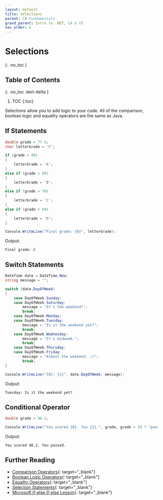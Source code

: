 ```yaml
---
layout: default
title: Selections
parent: C# Fundamentals
grand_parent: Intro to .NET, C# & VS
nav_order: 5
---
```


# Selections
{: .no_toc }

## Table of Contents
{: .no_toc .text-delta }

1. TOC
{:toc}

Selections allow you to add logic to your code. All of the comparison, boolean logic and equality operators are the same as Java.

## If Statements

```csharp
double grade = 77.4;
char letterGrade = 'F';

if (grade > 90)
{
    letterGrade = 'A';
}
else if (grade > 80)
{
    letterGrade = 'B';
}
else if (grade > 70)
{
    letterGrade = 'C';
}
else if (grade > 60)
{
    letterGrade = 'D';
}            

Console.WriteLine("Final grade: {0}", letterGrade);
```

Output:

```text
Final grade: C
```

## Switch Statements

```csharp
DateTime date = DateTime.Now;
string message = "";

switch (date.DayOfWeek)
{
    case DayOfWeek.Sunday:
    case DayOfWeek.Saturday:
        message = "It's the weekend!";
        break;
    case DayOfWeek.Monday:
    case DayOfWeek.Tuesday:
        message = "Is it the weekend yet?";
        break;
    case DayOfWeek.Wednesday:
        message = "It's midweek.";
        break;
    case DayOfWeek.Thursday:
    case DayOfWeek.Friday:
        message = "Almost the weekend. :)";
        break;
}

Console.WriteLine("{0}: {1}", date.DayOfWeek, message);
```

Output:

```text
Tuesday: Is it the weekend yet?
```

## Conditional Operator

```csharp
double grade = 96.2;

Console.WriteLine("You scored {0}. You {1}.", grade, grade > 50 ? "passed" : "failed");
```

Output:

```text
You scored 96.2. You passed.
```

## Further Reading

* [Comparison Operators](https://docs.microsoft.com/en-us/dotnet/csharp/language-reference/operators/comparison-operators){: target="_blank"}
* [Boolean Logic Operators](https://docs.microsoft.com/en-us/dotnet/csharp/language-reference/operators/boolean-logical-operators){: target="_blank"}
* [Equality Operators](https://docs.microsoft.com/en-us/dotnet/csharp/language-reference/operators/equality-operators){: target="_blank"}
* [Selection Statements](https://docs.microsoft.com/en-us/dotnet/csharp/language-reference/statements/selection-statements){: target="_blank"}
* [Microsoft if-else if-else Lesson](https://docs.microsoft.com/en-us/learn/modules/csharp-if-elseif-else/){: target="_blank"}
